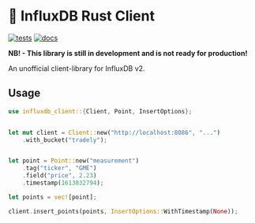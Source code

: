 # 🦀 InfluxDB Rust Client

[![tests](https://github.com/Andorr/influxdb-client-rs/actions/workflows/test.yml/badge.svg)](https://github.com/Andorr/influxdb-client-rs/actions/workflows/test.yml)
[![docs](https://img.shields.io/badge/docs-0.1.0-orange)](https://andorr.github.io/influxdb-client-rs/influxdb_client_rs/index.html)


**NB! - This library is still in development and is not ready for production!**

An unofficial client-library for InfluxDB v2. 

## Usage

```rust
use influxdb_client::{Client, Point, InsertOptions};


let mut client = Client::new("http://localhost:8086", "...")
    .with_bucket("tradely");


let point = Point::new("measurement")
    .tag("ticker", "GME")
    .field("price", 2.23)
    .timestamp(1613832794);

let points = vec![point];

client.insert_points(points, InsertOptions::WithTimestamp(None));

```